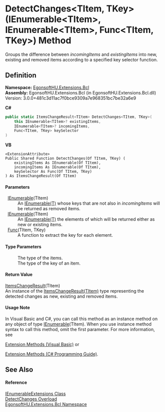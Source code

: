 # DetectChanges&lt;TItem, TKey&gt;(IEnumerable&lt;TItem&gt;, IEnumerable&lt;TItem&gt;, Func&lt;TItem, TKey&gt;) Method


Groups the difference between *incomingItems* and *existingItems* into new, existing and removed items according to a specified key selector function.



## Definition
**Namespace:** <a href="N_EgonsoftHU_Extensions_Bcl.md">EgonsoftHU.Extensions.Bcl</a>  
**Assembly:** EgonsoftHU.Extensions.Bcl (in EgonsoftHU.Extensions.Bcl.dll) Version: 3.0.0+481c3d11ac7f0bce9309a7e968351bc7be32a6e9

**C#**
``` C#
public static ItemsChangeResult<TItem> DetectChanges<TItem, TKey>(
	this IEnumerable<TItem>? existingItems,
	IEnumerable<TItem>? incomingItems,
	Func<TItem, TKey> keySelector
)

```
**VB**
``` VB
<ExtensionAttribute>
Public Shared Function DetectChanges(Of TItem, TKey) ( 
	existingItems As IEnumerable(Of TItem),
	incomingItems As IEnumerable(Of TItem),
	keySelector As Func(Of TItem, TKey)
) As ItemsChangeResult(Of TItem)
```



#### Parameters
<dl><dt>  <a href="https://learn.microsoft.com/dotnet/api/system.collections.generic.ienumerable-1" target="_blank" rel="noopener noreferrer">IEnumerable</a>(TItem)</dt><dd>An <a href="https://learn.microsoft.com/dotnet/api/system.collections.generic.ienumerable-1" target="_blank" rel="noopener noreferrer">IEnumerable(T)</a> whose keys that are not also in <em>incomingItems</em> will be returned as removed items.</dd><dt>  <a href="https://learn.microsoft.com/dotnet/api/system.collections.generic.ienumerable-1" target="_blank" rel="noopener noreferrer">IEnumerable</a>(TItem)</dt><dd>An <a href="https://learn.microsoft.com/dotnet/api/system.collections.generic.ienumerable-1" target="_blank" rel="noopener noreferrer">IEnumerable(T)</a> the elements of which will be returned either as new or existing items.</dd><dt>  <a href="https://learn.microsoft.com/dotnet/api/system.func-2" target="_blank" rel="noopener noreferrer">Func</a>(TItem, TKey)</dt><dd>A function to extract the key for each element.</dd></dl>

#### Type Parameters
<dl><dt /><dd>The type of the items.</dd><dt /><dd>The type of the key of an item.</dd></dl>

#### Return Value
<a href="T_EgonsoftHU_Extensions_Bcl_ItemsChangeResult_1.md">ItemsChangeResult</a>(TItem)  
An instance of the <a href="T_EgonsoftHU_Extensions_Bcl_ItemsChangeResult_1.md">ItemsChangeResult(TItem)</a> type representing the detected changes as new, existing and removed items.

#### Usage Note
In Visual Basic and C#, you can call this method as an instance method on any object of type <a href="https://learn.microsoft.com/dotnet/api/system.collections.generic.ienumerable-1" target="_blank" rel="noopener noreferrer">IEnumerable</a>(TItem). When you use instance method syntax to call this method, omit the first parameter. For more information, see <a href="https://docs.microsoft.com/dotnet/visual-basic/programming-guide/language-features/procedures/extension-methods" target="_blank" rel="noopener noreferrer">

Extension Methods (Visual Basic)</a> or <a href="https://docs.microsoft.com/dotnet/csharp/programming-guide/classes-and-structs/extension-methods" target="_blank" rel="noopener noreferrer">

Extension Methods (C# Programming Guide)</a>.

## See Also


#### Reference
<a href="T_EgonsoftHU_Extensions_Bcl_IEnumerableExtensions.md">IEnumerableExtensions Class</a>  
<a href="Overload_EgonsoftHU_Extensions_Bcl_IEnumerableExtensions_DetectChanges.md">DetectChanges Overload</a>  
<a href="N_EgonsoftHU_Extensions_Bcl.md">EgonsoftHU.Extensions.Bcl Namespace</a>  
